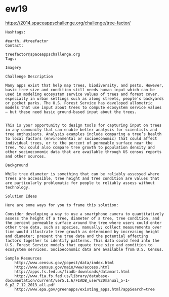 ew19
====

https://2014.spaceappschallenge.org/challenge/tree-factor/ 

    Hashtags:

    #earth, #treefactor
    Contact:

    treefactor@spaceappschallenge.org
    Tags:

    Imagery

    Challenge Description

    Many apps exist that help map trees, biodiversity, and pests. However, basic tree size and condition still needs human input which can be used in modeling ecosystem service values of trees and forest cover, especially in urban settings such as along streets, people’s backyards or pocket parks. The U.S. Forest Service has developed allometric models that use input about trees to compute ecosystem service values – but these need basic ground-based input about the trees.


    This is your opportunity to design tools for capturing input on trees in any community that can enable better analysis for scientists and tree enthusiasts. Analysis examples include comparing a tree’s health to local factors (environmental or socioeconomic) that could affect individual trees, or to the percent of permeable surface near the tree. You could also compare tree growth to population density and other socioeconomic data that are available through US census reports and other sources.

    Background

    While tree diameter is something that can be reliably assessed where trees are accessible, tree height and tree condition are values that are particularly problematic for people to reliably assess without technology.

    Solution Ideas

    Here are some ways for you to frame this solution:

    Consider developing a way to use a smartphone camera to quantitatively assess the height of a tree, diameter of a tree, tree condition, and the percent permeable surface around the tree where users could enter other tree data, such as species, manually; collect measurements over time would illustrate tree growth as determined by increasing height and diameter; present the tree data and the potential affecting factors together to identify patterns. This data could feed into the U.S. Forest Service models that equate tree size and condition to ecosystem services. Socioeconomic data are available from U.S. Census.

    Sample Resources
        http://www.census.gov/popest/data/index.html
        http://www.census.gov/main/www/access.html
        http://apps.fs.fed.us/fiadb-downloads/datamart.html
        http://www.fia.fs.fed.us/library/database-documentation/current/ver5.1.6/FIADB_user%20manual_5-1-6_p2_7_12_2013_all.pdf
        http://www.epa.gov/greenapps/existing_apps.html?appSearch=tree 

